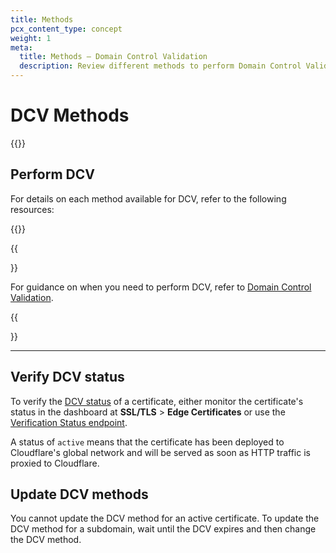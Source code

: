 ```yaml
---
title: Methods
pcx_content_type: concept
weight: 1
meta:
  title: Methods — Domain Control Validation
  description: Review different methods to perform Domain Control Validation when using Cloudflare SSL/TLS.
---
```


# DCV Methods

{{<render file="_dcv-definition.md">}}

## Perform DCV

For details on each method available for DCV, refer to the following resources:

{{<directory-listing>}}

{{<Aside type="note">}}

For guidance on when you need to perform DCV, refer to [Domain Control Validation](/ssl/edge-certificates/changing-dcv-method/).

{{</Aside>}}

---

## Verify DCV status

To verify the [DCV status](/ssl/reference/certificate-statuses/) of a certificate, either monitor the certificate's status in the dashboard at **SSL/TLS** > **Edge Certificates** or use the [Verification Status endpoint](/api/operations/ssl-verification-ssl-verification-details).

A status of `active` means that the certificate has been deployed to Cloudflare's global network and will be served as soon as HTTP traffic is proxied to Cloudflare.

## Update DCV methods

You cannot update the DCV method for an active certificate. To update the DCV method for a subdomain, wait until the DCV expires and then change the DCV method.

[^1]: Meaning that Cloudflare is your Authoritative DNS provider.
[^2]: Meaning that another DNS provider - not Cloudflare - maintains your Authoritative DNS.